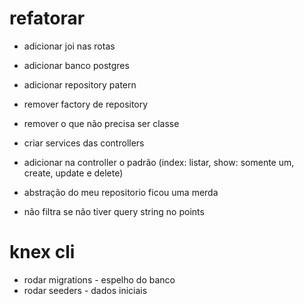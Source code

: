 # refatorar

- adicionar joi nas rotas
- adicionar banco postgres
- adicionar repository patern
- remover factory de repository
- remover o que não precisa ser classe

- criar services das controllers
- adicionar na controller o padrão (index: listar, show: somente um, create, update e delete)

- abstração do meu repositorio ficou uma merda

- não filtra se não tiver query string no points

# knex cli

- rodar migrations - espelho do banco
- rodar seeders - dados iniciais
